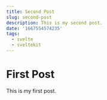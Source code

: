 ```yaml
---
title: Second Post
slug: second-post
description: This is my second post.
date: '1667554574235'
tags:
  - svelte
  - sveltekit
---
```


# First Post

This is my first post.
